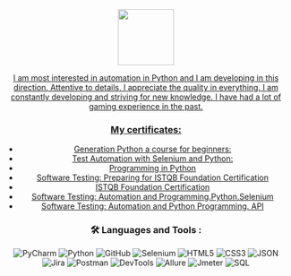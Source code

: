 
<div id="header" align="center">
  <img src="https://media0.giphy.com/media/v1.Y2lkPTc5MGI3NjExcjAxNDZqd2Z4N3Z0cXhpMGd0ZWNlZ3l4a21xd2VqbzA2dDl2bWx1ZyZlcD12MV9pbnRlcm5hbF9naWZfYnlfaWQmY3Q9Zw/KAq5w47R9rmTuvWOWa/giphy.gif" width="100"/>
  <div id="linkedn">
  <a href="https://www.linkedin.com/in/artem-ostapenko-5145bb1aa/">
</div>

<img src="https://komarev.com/ghpvc/?username=lambotik&style=flat-square&color=blue" alt=""/>
    
I am most interested in automation in Python and I am developing in this direction. Attentive to details, I appreciate the quality in everything. I am constantly developing and striving for new knowledge. I have had a lot of gaming experience in the past.    


### My certificates:
- [Generation Python a course for beginners:](https://stepik.org/cert/925974)
- [Test Automation with Selenium and Python:](https://stepik.org/cert/1940434)
- [Programming in Python](https://stepik.org/cert/1277727)
- [Software Testing: Preparing for ISTQB Foundation Certification](https://stepik.org/cert/2040065)
- [ISTQB Foundation Certification]([Certificate_99790_CTFL2018-GE_OSTAPENKO_27_04_2023.pdf](https://github.com/mctimo/about_me/files/11909667/Certificate_99790_CTFL2018-GE_OSTAPENKO_27_04_2023.pdf)
)
- [Software Testing: Automation and Programming.Python.Selenium](https://stepik.org/cert/1924453)
- [Software Testing: Automation and Python Programming. API]([https://www.udemy.com/certificate/UC-b41fb9b0-920e-462b-bd3e-93972a69e937])



### :hammer_and_wrench: Languages and Tools :

![PyCharm](https://img.shields.io/badge/-PyCharm-090909?style=plastic&logo=PyCharm&logoColor=47C5FB)
![Python](https://img.shields.io/badge/-Python-090909?style=plastic&logo=Python&logoColor=47C5FB)
![GitHub](https://img.shields.io/badge/-GitHub-090909?style=plastic&logo=GitHub&logoColor=47C5FB)
![Selenium](https://img.shields.io/badge/-Selenium-090909?style=plastic&logo=Selenium&logoColor=47C5FB)
![HTML5](https://img.shields.io/badge/-HTML5-090909?style=plastic&logo=HTML5&logoColor=47C5FB)
![CSS3](https://img.shields.io/badge/-CSS3-090909?style=plastic&logo=CSS3&logoColor=47C5FB)
![JSON](https://img.shields.io/badge/-JSON-090909?style=plastic&logo=JSON&logoColor=47C5FB)
![Jira](https://img.shields.io/badge/-Jira-090909?style=plastic&logo=Jira&logoColor=47C5FB)
![Postman](https://img.shields.io/badge/-Postman-090909?style=plastic&logo=Postman&logoColor=47C5FB)
![DevTools](https://img.shields.io/badge/-DevTools-090909?style=plastic&logo=DevTools&logoColor=47C5FB)
![Allure](https://img.shields.io/badge/-Allure-090909?style=plastic&logo=AppacheAllure&logoColor=47C5FB)
![Jmeter](https://img.shields.io/badge/-Jmeter-090909?style=plastic&logo=Appache&logoColor=47C5FB)
![SQL](https://img.shields.io/badge/-SQL-090909?style=plastic&logo=SQL&logoColor=47C5FB)




